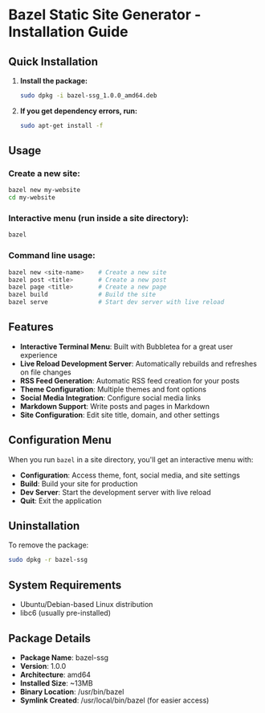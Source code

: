 # Bazel Static Site Generator - Installation Guide

## Quick Installation

1. **Install the package:**
   ```bash
   sudo dpkg -i bazel-ssg_1.0.0_amd64.deb
   ```

2. **If you get dependency errors, run:**
   ```bash
   sudo apt-get install -f
   ```

## Usage

### Create a new site:
```bash
bazel new my-website
cd my-website
```

### Interactive menu (run inside a site directory):
```bash
bazel
```

### Command line usage:
```bash
bazel new <site-name>    # Create a new site
bazel post <title>       # Create a new post
bazel page <title>       # Create a new page
bazel build              # Build the site
bazel serve              # Start dev server with live reload
```

## Features

- **Interactive Terminal Menu**: Built with Bubbletea for a great user experience
- **Live Reload Development Server**: Automatically rebuilds and refreshes on file changes
- **RSS Feed Generation**: Automatic RSS feed creation for your posts
- **Theme Configuration**: Multiple themes and font options
- **Social Media Integration**: Configure social media links
- **Markdown Support**: Write posts and pages in Markdown
- **Site Configuration**: Edit site title, domain, and other settings

## Configuration Menu

When you run `bazel` in a site directory, you'll get an interactive menu with:

- **Configuration**: Access theme, font, social media, and site settings
- **Build**: Build your site for production
- **Dev Server**: Start the development server with live reload
- **Quit**: Exit the application

## Uninstallation

To remove the package:
```bash
sudo dpkg -r bazel-ssg
```

## System Requirements

- Ubuntu/Debian-based Linux distribution
- libc6 (usually pre-installed)

## Package Details

- **Package Name**: bazel-ssg
- **Version**: 1.0.0
- **Architecture**: amd64
- **Installed Size**: ~13MB
- **Binary Location**: /usr/bin/bazel
- **Symlink Created**: /usr/local/bin/bazel (for easier access)
